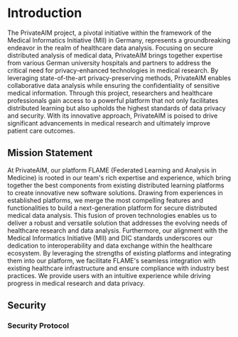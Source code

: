 # Introduction

The PrivateAIM project, a pivotal initiative within the framework of the Medical Informatics Initiative (MII) in Germany,
represents a groundbreaking endeavor in the realm of healthcare data analysis. Focusing on secure distributed analysis of
medical data, PrivateAIM brings together expertise from various German university hospitals and partners to address the critical
need for privacy-enhanced technologies in medical research. By leveraging state-of-the-art privacy-preserving methods, PrivateAIM
enables collaborative data analysis while ensuring the confidentiality of sensitive medical information. Through this project,
researchers and healthcare professionals gain access to a powerful platform that not only facilitates distributed learning but
also upholds the highest standards of data privacy and security. With its innovative approach, PrivateAIM is poised to drive
significant advancements in medical research and ultimately improve patient care outcomes.

[//]: # (The Personal Health Train &#40;PHT&#41; is, an open source, container-based secure distributed analysis platform, proposed within the [GO:FAIR initiative]&#40;https://www.go-fair.org/implementation-networks/overview/personal-health-train/&#41; as one solution for distributed)

[//]: # (analysis of medical data, enhancing their FAIRness. Rather than transferring data to a central analysis site, the)

[//]: # (analysis algorithm &#40;wrapped in a ‘train’&#41;, travels between multiple sites &#40;e.g., hospitals – so-called ‘train stations’&#41;)

[//]: # (securely hosting the data.)

[//]: # ()
[//]: # (The following overview shows all interactions between service components to execute a train iteratively over three stations)

[//]: # (with our PHT-TBI architecture.)

[//]: # ([![Overview]&#40;/images/process_images/pht_services.png&#41;]&#40;/images/process_images/pht_services.png&#41;)

## Mission Statement
At PrivateAIM, our platform FLAME (Federated Learning and Analysis in Medicine) is rooted in our team's rich expertise and experience,
which bring together the best components from existing distributed learning platforms to create innovative new software solutions.
Drawing from experiences in established platforms, we merge the most compelling features and functionalities to build a
next-generation platform for secure distributed medical data analysis. This fusion of proven technologies enables us to deliver
a robust and versatile solution that addresses the evolving needs of healthcare research and data analysis.
Furthermore, our alignment with the Medical Informatics Initiative (MII) and DIC standards underscores our dedication to interoperability
and data exchange within the healthcare ecosystem. By leveraging the strengths of existing platforms and integrating them into our platform,
we facilitate FLAME's seamless integration with existing healthcare infrastructure and ensure compliance with industry best practices.
We provide users with an intuitive experience while driving progress in medical research and data privacy.


## Security

### Security Protocol

[//]: # (The following flow chart depicts the security protocol used for protecting participating stations against malicious code,)

[//]: # (as well as encrypting any stored results using envelope encryption.   )

[//]: # (This ensures that only approved algorithms )

[//]: # (are executed and that only previously registered participants in an analysis can access the results. )

[//]: # ([![Security Protocol]&#40;/images/process_images/security_protocol.png&#41;]&#40;/images/process_images/security_protocol.png&#41;)

